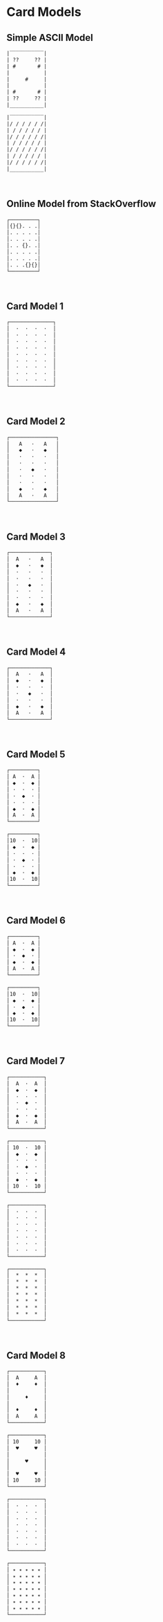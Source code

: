 # Card Models

## Simple ASCII Model

```txt
|‾‾‾‾‾‾‾‾‾‾‾|
| ??     ?? |
| #       # |
|           |
|     #     |
|           |
| #       # |
| ??     ?? |
|___________|

|‾‾‾‾‾‾‾‾‾‾‾|
|/ / / / / /|
| / / / / / |
|/ / / / / /|
| / / / / / |
|/ / / / / /|
| / / / / / |
|/ / / / / /|
|___________|
```

<br>

## Online Model from StackOverflow

```txt
┌─────────┐
│{}{}. . .│
│. . . . .│
│. . . . .│
│. . {}. .│
│. . . . .│
│. . . . .│
│. . .{}{}│
└─────────┘
```

<br>

## Card Model 1

```txt
┌──────────────┐
│  ·  ·  ·  ·  │  
│  ·  ·  ·  ·  │
│  ·  ·  ·  ·  │
│  ·  ·  ·  ·  │
│  ·  ·  ·  ·  │
│  ·  ·  ·  ·  │
│  ·  ·  ·  ·  │
│  ·  ·  ·  ·  │
│  ·  ·  ·  ·  │
└──────────────┘
```

<br>

## Card Model 2

```txt
┌───────────────┐
│   A   ·   A   │ 
│   ◆   ·   ◆   │
│   ·   ·   ·   │
│   ·   ·   ·   │
│   ·   ◆   ·   │
│   ·   ·   ·   │
│   ·   ·   ·   │
│   ◆   ·   ◆   │
│   A   ·   A   │
└───────────────┘
```

<br>

## Card Model 3

```txt
┌─────────────┐
│  A   ·   A  │ 
│  ◆   ·   ◆  │
│  ·   ·   ·  │
│  ·   ·   ·  │
│  ·   ◆   ·  │
│  ·   ·   ·  │
│  ·   ·   ·  │
│  ◆   ·   ◆  │
│  A   ·   A  │
└─────────────┘
```

<br>

## Card Model 4

```txt
┌─────────────┐
│  A   ·   A  │ 
│  ◆   ·   ◆  │
│  ·   ·   ·  │
│  ·   ◆   ·  │
│  ·   ·   ·  │
│  ◆   ·   ◆  │
│  A   ·   A  │
└─────────────┘
```

<br>

## Card Model 5

```txt
┌─────────┐
│ A  ·  A │ 
│ ◆  ·  ◆ │
│ ·  ·  · │
│ ·  ◆  · │
│ ·  ·  · │
│ ◆  ·  ◆ │
│ A  ·  A │
└─────────┘
```

```txt
┌─────────┐
│10  ·  10│ 
│ ◆  ·  ◆ │
│ ·  ·  · │
│ ·  ◆  · │
│ ·  ·  · │
│ ◆  ·  ◆ │
│10  ·  10│
└─────────┘
```

<br>

## Card Model 6

```txt
┌─────────┐
│ A  ·  A │ 
│ ◆  ·  ◆ │
│ ·  ◆  · │
│ ◆  ·  ◆ │
│ A  ·  A │
└─────────┘
```

```txt
┌─────────┐
│10  ·  10│ 
│ ◆  ·  ◆ │
│ ·  ◆  · │
│ ◆  ·  ◆ │
│10  ·  10│
└─────────┘
```

<br>

## Card Model 7

```txt
┌───────────┐
│  A  ·  A  │ 
│  ◆  ·  ◆  │
│  ·  ·  ·  │
│  ·  ◆  ·  │
│  ·  ·  ·  │
│  ◆  ·  ◆  │
│  A  ·  A  │
└───────────┘
```

```txt
┌───────────┐
│ 10  ·  10 │ 
│  ◆  ·  ◆  │
│  ·  ·  ·  │
│  ·  ◆  ·  │
│  ·  ·  ·  │
│  ◆  ·  ◆  │
│ 10  ·  10 │
└───────────┘
```

```txt
┌───────────┐
│  ·  ·  ·  │ 
│  ·  ·  ·  │
│  ·  ·  ·  │
│  ·  ·  ·  │
│  ·  ·  ·  │
│  ·  ·  ·  │
│  ·  ·  ·  │
└───────────┘
```

```txt
┌───────────┐
│  *  *  *  │ 
│  *  *  *  │
│  *  *  *  │
│  *  *  *  │
│  *  *  *  │
│  *  *  *  │
│  *  *  *  │
└───────────┘
```

<br>

## Card Model 8

```txt
┌───────────┐
│  A     A  │ 
│  ♦     ♦  │
│           │
│     ♦     │
│           │
│  ♦     ♦  │
│  A     A  │
└───────────┘
```

```txt
┌───────────┐
│ 10     10 │ 
│  ♥     ♥  │
│           │
│     ♥     │
│           │
│  ♥     ♥  │
│ 10     10 │
└───────────┘
```

```txt
┌───────────┐
│  ·  ·  ·  │ 
│  ·  ·  ·  │
│  ·  ·  ·  │
│  ·  ·  ·  │
│  ·  ·  ·  │
│  ·  ·  ·  │
│  ·  ·  ·  │
└───────────┘
```

```txt
┌───────────┐
│ ✴ ✴ ✴ ✴ ✴ │ 
│ ✴ ✴ ✴ ✴ ✴ │
│ ✴ ✴ ✴ ✴ ✴ │
│ ✴ ✴ ✴ ✴ ✴ │
│ ✴ ✴ ✴ ✴ ✴ │
│ ✴ ✴ ✴ ✴ ✴ │
│ ✴ ✴ ✴ ✴ ✴ │
└───────────┘
```
